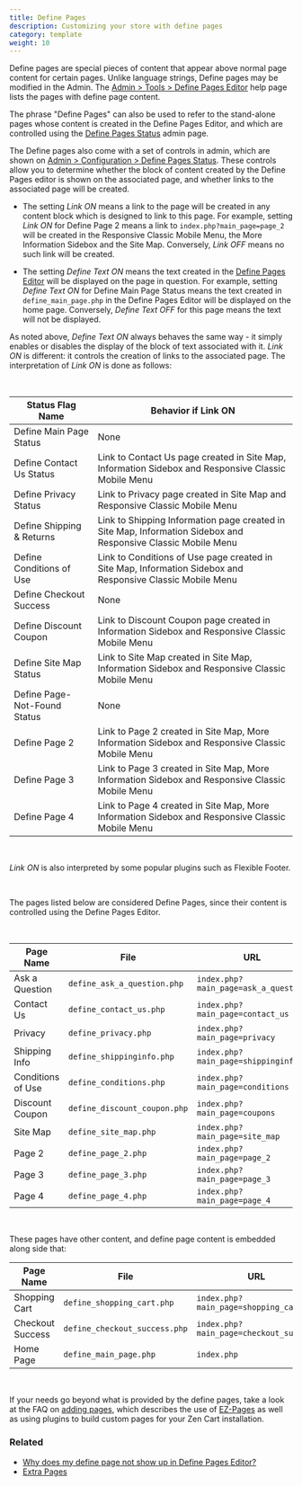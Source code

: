 ```yaml
---
title: Define Pages 
description: Customizing your store with define pages 
category: template
weight: 10
---
```


Define pages are special pieces of content that appear above normal page content for certain pages.  Unlike language strings, Define pages may be modified in the Admin.  The [Admin > Tools > Define Pages Editor](/user/admin_pages/tools/define_pages/) help page lists the pages with define page content. 

The phrase "Define Pages" can also be used to refer to the stand-alone pages whose content is created in the Define Pages Editor, and which are controlled using the [Define Pages Status](/user/admin_pages/configuration/configuration_definepagestatus/) admin page.

The Define pages also come with a set of controls in admin, which are shown on [Admin > Configuration > Define Pages Status](/user/admin_pages/configuration/configuration_definepagestatus/).  These controls allow you to determine whether the block of content created by the Define Pages editor is shown on the associated page, and whether links to the associated page will be created. 

- The setting _Link ON_ means a link to the page will be created in any content block which is designed to link to this page.  For example, setting _Link ON_ for Define Page 2 means a link to `index.php?main_page=page_2` will be created in the Responsive Classic Mobile Menu, the More Information Sidebox and the Site Map.  Conversely, _Link OFF_ means no such link will be created. 

- The setting _Define Text ON_ means the text created in the [Define Pages Editor](/user/admin_pages/tools/define_pages/) will be displayed on the page in question.  For example, setting _Define Text ON_ for Define Main Page Status means the text created in `define_main_page.php` in the Define Pages Editor will be displayed on the home page. Conversely, _Define Text OFF_ for this page means the text will not be displayed.

As noted above, _Define Text ON_ always behaves the same way - it simply enables or disables the display of the block of text associated with it.  _Link ON_ is different: it controls the creation of links to the associated page.  The interpretation of _Link ON_ is done as follows: 

<br>

Status Flag Name | Behavior if Link ON 
-----------------|-------
Define Main Page Status | None
Define Contact Us Status | Link to Contact Us page created in Site Map, Information Sidebox and Responsive Classic Mobile Menu
Define Privacy Status | Link to Privacy page created in Site Map and Responsive Classic Mobile Menu
Define Shipping & Returns | Link to Shipping Information page created in Site Map, Information Sidebox and Responsive Classic Mobile Menu
Define Conditions of Use | Link to Conditions of Use page created in Site Map, Information Sidebox and Responsive Classic Mobile Menu
Define Checkout Success | None
Define Discount Coupon | Link to Discount Coupon page created in Information Sidebox and Responsive Classic Mobile Menu
Define Site Map Status | Link to Site Map created in Site Map, Information Sidebox and Responsive Classic Mobile Menu
Define Page-Not-Found Status | None
Define Page 2 | Link to Page 2 created in Site Map, More Information Sidebox and Responsive Classic Mobile Menu
Define Page 3 | Link to Page 3 created in Site Map, More Information Sidebox and Responsive Classic Mobile Menu
Define Page 4 | Link to Page 4 created in Site Map, More Information Sidebox and Responsive Classic Mobile Menu

<br>

_Link ON_ is also interpreted by some popular plugins such as Flexible Footer. 

<br>

The pages listed below are considered Define Pages, since their content is controlled using the Define Pages Editor.

<br>

Page Name | File| URL 
----------|-----|-----
Ask a Question | `define_ask_a_question.php` | `index.php?main_page=ask_a_question` 
Contact Us | `define_contact_us.php` | `index.php?main_page=contact_us` 
Privacy | `define_privacy.php` | `index.php?main_page=privacy`  
Shipping Info | `define_shippinginfo.php` | `index.php?main_page=shippinginfo` 
Conditions of Use | `define_conditions.php` | `index.php?main_page=conditions` 
Discount Coupon | `define_discount_coupon.php` | `index.php?main_page=coupons` 
Site Map  | `define_site_map.php` | `index.php?main_page=site_map`  
Page 2 |  `define_page_2.php` | `index.php?main_page=page_2`
Page 3 |  `define_page_3.php` | `index.php?main_page=page_3` 
Page 4 | `define_page_4.php` | `index.php?main_page=page_4`  

<br>

These pages have other content, and define page content is embedded along side that: 


Page Name |  File | URL 
----------|-------|-----
Shopping Cart |`define_shopping_cart.php` |  `index.php?main_page=shopping_cart`
Checkout Success |`define_checkout_success.php` |  `index.php?main_page=checkout_success`
Home Page |`define_main_page.php` |  `index.php`


<br>

If your needs go beyond what is provided by the define pages, take a look at the FAQ on [adding pages](/user/customizing/add_pages/), which describes the use of [EZ-Pages](/user/ezpages/) as well as using plugins to build custom pages for your Zen Cart installation. 

### Related 

- [ Why does my define page not show up in Define Pages Editor?](/user/troubleshooting/define_not_showing/)
- [ Extra Pages](/user/template/extra_pages/)

